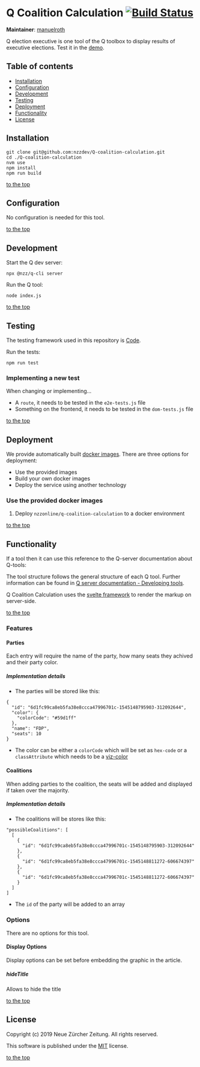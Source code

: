 # Q Coalition Calculation [![Build Status](https://travis-ci.com/nzzdev/Q-coalition-calculation.svg?token=g43MZxbtUcZ6QyxqUoJM&branch=dev)](https://travis-ci.com/nzzdev/Q-coalition-calculation)

**Maintainer**: [manuelroth](https://github.com/manuelroth)

Q election executive is one tool of the Q toolbox to display results of executive elections. Test it in the [demo](https://editor.q.tools).

## Table of contents

- [Installation](#installation)
- [Configuration](#configuration)
- [Development](#development)
- [Testing](#testing)
- [Deployment](#deployment)
- [Functionality](#functionality)
- [License](#license)

## Installation

```
git clone git@github.com:nzzdev/Q-coalition-calculation.git
cd ./Q-coalition-calculation
nvm use
npm install
npm run build
```

[to the top](#table-of-contents)

## Configuration

No configuration is needed for this tool.

[to the top](#table-of-contents)

## Development

Start the Q dev server:

```
npx @nzz/q-cli server
```

Run the Q tool:

```
node index.js

```

[to the top](#table-of-contents)

## Testing

The testing framework used in this repository is [Code](https://github.com/hapijs/code).

Run the tests:

```
npm run test
```

### Implementing a new test

When changing or implementing...

- A `route`, it needs to be tested in the `e2e-tests.js` file
- Something on the frontend, it needs to be tested in the `dom-tests.js` file

[to the top](#table-of-contents)

## Deployment

We provide automatically built [docker images](https://hub.docker.com/r/nzzonline/q-coalition-calculation/).
There are three options for deployment:

- Use the provided images
- Build your own docker images
- Deploy the service using another technology

### Use the provided docker images

1. Deploy `nzzonline/q-coalition-calculation` to a docker environment

[to the top](#table-of-contents)

## Functionality

If a tool then it can use this reference to the Q-server documentation about Q-tools:

The tool structure follows the general structure of each Q tool. Further information can be found in [Q server documentation - Developing tools](https://nzzdev.github.io/Q-server/developing-tools.html).

Q Coalition Calculation uses the [svelte framework](https://svelte.technology/guide) to render the markup on server-side.

[to the top](#table-of-contents)

### Features

#### Parties

Each entry will require the name of the party, how many seats they achived and their party color.

##### Implementation details

- The parties will be stored like this:

```
{
  "id": "6d1fc99ca8eb5fa38e8ccca47996701c-1545148795903-312092644",
  "color": {
    "colorCode": "#59d1ff"
  },
  "name": "FDP",
  "seats": 10
}
```

- The color can be either a `colorCode` which will be set as `hex-code` or a `classAttribute` which needs to be a [viz-color](https://github.com/nzzdev/sophie-viz-color/blob/master/vars/general.json)

#### Coalitions

When adding parties to the coalition, the seats will be added and displayed if taken over the majority.

##### Implementation details

- The coalitions will be stores like this:

```
"possibleCoalitions": [
  [
    {
      "id": "6d1fc99ca8eb5fa38e8ccca47996701c-1545148795903-312092644"
    },
    {
      "id": "6d1fc99ca8eb5fa38e8ccca47996701c-1545148811272-606674397"
    },
    {
      "id": "6d1fc99ca8eb5fa38e8ccca47996701c-1545148811272-606674397"
    }
  ]
]
```

- The `id` of the party will be added to an array

### Options

There are no options for this tool.

#### Display Options

Display options can be set before embedding the graphic in the article.

##### hideTitle

Allows to hide the title

[to the top](#table-of-contents)

## License

Copyright (c) 2019 Neue Zürcher Zeitung. All rights reserved.

This software is published under the [MIT](LICENSE) license.

[to the top](#table-of-contents)
